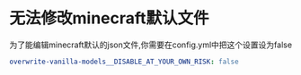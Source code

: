 # 无法修改minecraft默认文件

为了能编辑minecraft默认的json文件,你需要在config.yml中把这个设置设为false

```yaml
overwrite-vanilla-models__DISABLE_AT_YOUR_OWN_RISK: false
```

